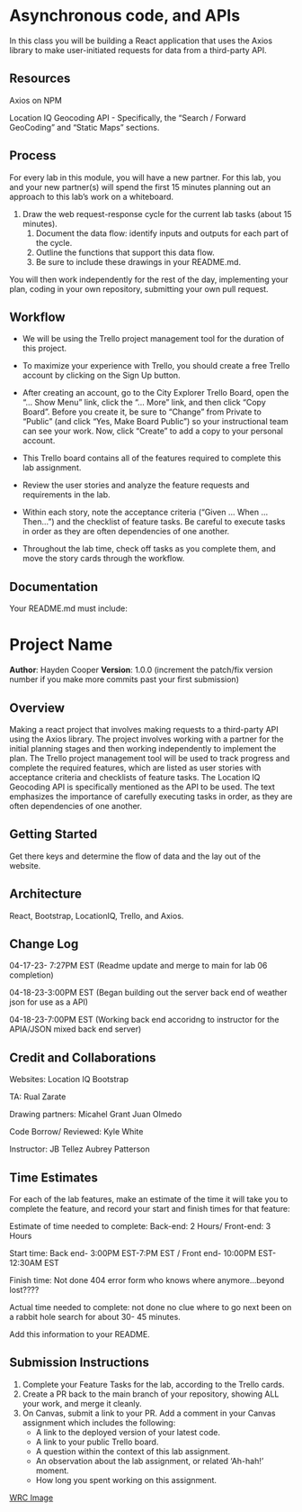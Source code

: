 # Asynchronous code, and APIs

In this class you will be building a React application that uses the Axios library to make user-initiated requests for data from a third-party API.

## Resources

Axios on NPM

Location IQ Geocoding API - Specifically, the “Search / Forward GeoCoding” and “Static Maps” sections.

## Process

For every lab in this module, you will have a new partner. For this lab, you and your new partner(s) will spend the first 15 minutes planning out an approach to this lab’s work on a whiteboard.

1. Draw the web request-response cycle for the current lab tasks (about 15 minutes).
    1. Document the data flow: identify inputs and outputs for each part of the cycle.
    2. Outline the functions that support this data flow.
    3. Be sure to include these drawings in your README.md.

You will then work independently for the rest of the day, implementing your plan, coding in your own repository, submitting your own pull request.

## Workflow

- We will be using the Trello project management tool for the duration of this project.

- To maximize your experience with Trello, you should create a free Trello account by clicking on the Sign Up button.

- After creating an account, go to the City Explorer Trello Board, open the “… Show Menu” link, click the “… More” link, and then click “Copy Board”. Before you create it, be sure to “Change” from Private to “Public” (and click “Yes, Make Board Public”) so your instructional team can see your work. Now, click “Create” to add a copy to your personal account.

- This Trello board contains all of the features required to complete this lab assignment.

- Review the user stories and analyze the feature requests and requirements in the lab.

- Within each story, note the acceptance criteria (“Given … When … Then…”) and the checklist of feature tasks. Be careful to execute tasks in order as they are often dependencies of one another.

- Throughout the lab time, check off tasks as you complete them, and move the story cards through the workflow.

## Documentation

Your README.md must include:

# Project Name

**Author**: Hayden Cooper
**Version**: 1.0.0 (increment the patch/fix version number if you make more commits past your first submission)

## Overview
Making a react project that involves making requests to a third-party API using the Axios library. The project involves working with a partner for the initial planning stages and then working independently to implement the plan. The Trello project management tool will be used to track progress and complete the required features, which are listed as user stories with acceptance criteria and checklists of feature tasks. The Location IQ Geocoding API is specifically mentioned as the API to be used. The text emphasizes the importance of carefully executing tasks in order, as they are often dependencies of one another.
## Getting Started
Get there keys and determine the flow of data and the lay out of the website.

## Architecture
React, Bootstrap, LocationIQ, Trello, and Axios.

## Change Log
04-17-23- 7:27PM EST (Readme update and merge to main for lab 06 completion)

04-18-23-3:00PM EST (Began building out the server back end of weather json for use as a API)

04-18-23-7:00PM EST (Working back end accoridng to instructor for the APIA/JSON mixed back end server)

## Credit and Collaborations
Websites: Location IQ Bootstrap

TA: Rual Zarate

Drawing partners: Micahel Grant Juan Olmedo

Code Borrow/ Reviewed: Kyle White 

Instructor: JB Tellez Aubrey Patterson

## Time Estimates

For each of the lab features, make an estimate of the time it will take you to complete the feature, and record your start and finish times for that feature:

Estimate of time needed to complete: Back-end: 2 Hours/ Front-end: 3 Hours

Start time: Back end- 3:00PM EST-7:PM EST / Front end- 10:00PM EST- 12:30AM EST 

Finish time: Not done 404 error form who knows where anymore...beyond lost????

Actual time needed to complete: not done no clue where to go next been on a rabbit hole search for about 30- 45 minutes.

Add this information to your README.

## Submission Instructions

1. Complete your Feature Tasks for the lab, according to the Trello cards.
2. Create a PR back to the main branch of your repository, showing ALL your work, and merge it cleanly.
3. On Canvas, submit a link to your PR. Add a comment in your Canvas assignment which includes the following:
    - A link to the deployed version of your latest code.
    - A link to your public Trello board.
    - A question within the context of this lab assignment.
    - An observation about the lab assignment, or related ‘Ah-hah!’ moment.
    - How long you spent working on this assignment.

[WRC Image](./IMG_4480.jpeg)
